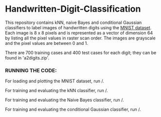 # Handwritten-Digit-Classification

This repository contains kNN, naive Bayes and conditional Gaussian classifiers to label images of handwritten digits using the [MNIST dataset](http://yann.lecun.com/exdb/mnist/). Each image is 8 x 8 pixels and is represented as a vector of dimension 64 by listing all the pixel values in raster scan order. The images are grayscale and the pixel values are between 0 and 1. 

There are 700 training cases and 400 test cases for each digit; they can be found in 'a2digits.zip'.

### RUNNING THE CODE:

For loading and plotting the MNIST dataset, run /.

For training and evaluating the kNN classifier, run /.

For training and evaluating the Naive Bayes classifier, run /.

For training and evaluating the conditional Gaussian classifier, run /.
